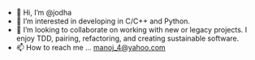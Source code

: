 - 👋 Hi, I’m @jodha
- 👀 I’m interested in developing in C/C++ and Python.
- 💞️ I’m looking to collaborate on working with new or legacy projects. I enjoy TDD, pairing, refactoring, and creating sustainable software.
- 📫 How to reach me ... manoj_4@yahoo.com

<!---
jodha/jodha is a ✨ special ✨ repository because its `README.md` (this file) appears on your GitHub profile.
You can click the Preview link to take a look at your changes.
--->
